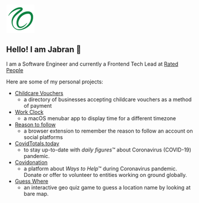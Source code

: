 <img src="https://raw.githubusercontent.com/jabranr/jabranr.github.io/master/assets/images/apple-touch-icon-76x76.png" alt="Jabran Rafique logo" width="76" /> 

## Hello! I am Jabran 👋

I am a Software Engineer and currently a Frontend Tech Lead at [Rated People](https://www.ratedpeople.com/c/about-us?ref=gh-readme-jabranr)


Here are some of my personal projects:

- [Childcare Vouchers](https://childcare-vouchers.uk/?ref=gh-readme-jabranr)
  - a directory of businesses accepting childcare vouchers as a method of payment
- [Work Clock](https://work-clock.pages.dev/?ref=gh-readme-jabranr)
  - a macOS menubar app to display time for a different timezone
- [Reason to follow](https://reason-to-follow.pages.dev/?ref=gh-readme-jabranr)
  - a browser extension to remember the reason to follow an account on social platforms
- [CovidTotals.today](https://covid19-today.pages.dev?ref=gh-readme-jabranr)
  - to stay up-to-date with <em>daily figures</em>&trade; about Coronavirus (COVID-19) pandemic.
- [Covidonation](https://covidonation.pages.dev/?ref=gh-readme-jabranr)
  - a platform about <em>Ways to Help</em>&trade; during Coronavirus pandemic. Donate or offer to volunteer to entities working on ground globally.
- [Guess Where](https://guess-where.pages.dev/?ref=gh-readme-jabranr)
  - an interactive geo quiz game to guess a location name by looking at bare map.
